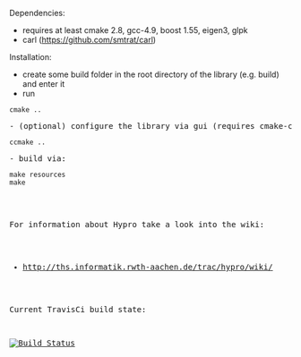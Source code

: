 Dependencies:
- requires at least cmake 2.8, gcc-4.9, boost 1.55, eigen3, glpk
- carl (https://github.com/smtrat/carl)

Installation:
- create some build folder in the root directory of the library (e.g. build) and enter it
- run 
<pre><code>cmake ..</code><pre>
- (optional) configure the library via gui (requires cmake-curses-gui):
<pre><code>ccmake ..</code><pre>
- build via: <pre><code>make resources
make</code></pre>

For information about Hypro take a look into the wiki:
- http://ths.informatik.rwth-aachen.de/trac/hypro/wiki/



Current TravisCi build state: 

[![Build Status](https://travis-ci.org/hypro/hypro.svg?branch=master)](https://travis-ci.org/hypro/hypro)
